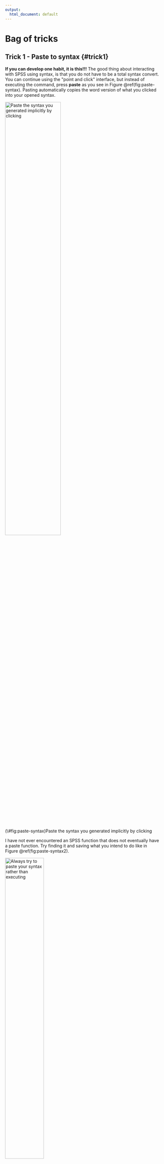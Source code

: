 ```yaml
---
output:
  html_document: default
---
```


# Bag of tricks

## Trick 1 - Paste to syntax {#trick1}

**If you can develop one habit, it is this!!!** The good thing about interacting with SPSS using syntax, is that you do not have to be a total syntax convert. You can continue using the "point and click" interface, but instead of executing the command, press **paste** as you see in Figure \@ref(fig:paste-syntax). Pasting automatically copies the word version of what you clicked into your opened syntax.

<div class="figure">
<img src="images/paste_syntax.png" alt="Paste the syntax you generated implicitly by clicking" width="60%" />
<p class="caption">(\#fig:paste-syntax)Paste the syntax you generated implicitly by clicking</p>
</div>

I have not ever encountered an SPSS function that does not eventually have a paste function. Try finding it and saving what you intend to do like in Figure \@ref(fig:paste-syntax2).

<div class="figure">
<img src="images/paste_syntax2.png" alt="Always try to paste your syntax rather than executing" width="50%" />
<p class="caption">(\#fig:paste-syntax2)Always try to paste your syntax rather than executing</p>
</div>

To run each command, highlight and press the play button like in Figure \@ref(fig:play).

<div class="figure">
<img src="images/run_syntax.png" alt="Executing a command" width="100%" />
<p class="caption">(\#fig:play)Executing a command</p>
</div>

## Trick 2 - Setting your work directory {#trick2}

When importing data from deeply nested folders, it can be a pain to do so. In addition, when exporting files or figures, many often scratch their head as to where the files went to. The solution to this is to **explicitly** define the folder on your computer where everything starts and ends. All the files will be exported to that folder. And importing becomes a breeze.
gh
You can set the working directory by pasting the command below into your SPSS syntax, and change the folder path to your path. Just make sure to enclose it in `" "`.


```r
cd 'C:\Box\myBox\Documents\teaching\Statistics\SPSS\wrangling\Essex_SPSS_summer\data'.
```

## Trick 3 - Importing data {#trick3}

The most common starting point for data analysis is Excel, so I will demonstrate how to easily import an Excel file. Paste the command below into your syntax, and simply change the file name `df.xlsx` to whatever your file is named. Remember not to change the file extension `.xlsx`. Notice I did not to do this `"'C:\Box\myBox\Documents\teaching\Statistics\SPSS\wrangling\Essex_SPSS_summer\data\df.xlsx'"`. It was because I already defined the path the file was in trick \@ref(trick2). If your Excel file has multiple sheets, change the sheet name `jump` to whatever it is named. If you only have one sheet, you can leave it blank.


```r
GET DATA
  /TYPE=XLSX
  /FILE= 'df.xlsx'
  /SHEET=name 'jump'
  /CELLRANGE=FULL
  /READNAMES=ON
  /DATATYPEMIN PERCENTAGE=95.0
  /HIDDEN IGNORE=YES.
```

Using the sample data I provide, this is what the data looks like in Figure \@ref(fig:original).

<div class="figure">
<img src="images/original_data.png" alt="Original data" width="100%" />
<p class="caption">(\#fig:original)Original data</p>
</div>

## Trick 4 - Rename columns {#trick4}

Renaming columns is a common task. Paste the command below into your syntax and run it. Put all the original column names before the `=` and all the new names after. There must be a spacing between each name, and the order preceding and proceeding the `=` must be identical.


```r
RENAME VARIABLES (subj group wt  = id grp weight).
```

After renaming, this is what the data looks like in Figure \@ref(fig:rename-col).

<div class="figure">
<img src="images/rename.png" alt="New column names" width="100%" />
<p class="caption">(\#fig:rename-col)New column names</p>
</div>

## Trick 5 - Filter rows {#trick5}

You might want to keep rows in your data based on some conditions. I tend to prefer to keep whatever rows I want and discard the remaining. Discarding your data does not harm your original data in Excel. If you change your mind, just highlight all the commands from the start and press the play button. In the example below, I want to keep rows where the variable `task` is equal to`"cmjbw"` AND `side` is equal to "`R`". Below are some of the operators you can mix and match to powerfully filter your data.

| Symbols |   Meaning |
|:--------|----------:|
| `=`     |Equal | 
| `~=`    |Not equal | 
| `<`     |Less than | 
| `<=`     |Less than or equal| 
| `>`      |More than | 
| `>=`     |More than or equal | 
| `&`     |AND | 
| `|`     |OR | 





```r
FILTER OFF.
USE ALL.
SELECT IF (task = "cmjbw" &  side = "R").
EXECUTE.
```

After filtering, this is what the data looks like in Figure \@ref(fig:filter-row).

<div class="figure">
<img src="images/filter.png" alt="Keeping rows based on some conditions" width="100%" />
<p class="caption">(\#fig:filter-row)Keeping rows based on some conditions</p>
</div>

## Trick 6 - Create new variables {#trick6}

You might want to create new variables, such as calculating BMI from height and mass. Add as many `COMPUTE` functions below as needed. The command reads as `COMPUTE height = ht/100.`, make a new variable called `height` by dividing the original variable`ht` by 100. You can either create a new variable or replace the existing variable by using a new name or the original name, respectively.

**Math functions**

`+` Add

`-` Subtract

`/` Divide

`*` Multiply

`**` Power



```r
COMPUTE height = ht/100. 
COMPUTE weight = weight/100.
COMPUTE BMI = weight/(height**2).
EXECUTE.
```

After computing new variables, this is what the data looks like in Figure \@ref(fig:mutate).

<div class="figure">
<img src="images/mutate.png" alt="New variables created" width="100%" />
<p class="caption">(\#fig:mutate)New variables created</p>
</div>

## Trick 7 - Group by function {#trick7}

Many times you want to do the same thing repeatedly on certain chunks of data. For example, you want to find the mean strength on each level of sex (male, female), or even each level of the combination of sex-side (male-right, male-left, female-right, female-left). Precede whatever function you want to execute, with the command below. In the command below, I want to do the same analysis for each level of the combination of `grp` and `time`. This works for categorical variables. Replace `grp` and `time` with however many variables you want to split the data by.

*PS* This means you can run the same stats on each split of the data by running the stats only once if you use this command.



```r
SORT CASES  BY grp time.
SPLIT FILE SEPARATE BY grp time.
```

After grouping the data, when I ran a descriptive analysis, this is what the results looks like in Figure \@ref(fig:group-by).

<div class="figure">
<img src="images/group-by.png" alt="Group-by descriptives" width="60%" />
<p class="caption">(\#fig:group-by)Group-by descriptives</p>
</div>

## Trick 8 - Aggregate data {#trick8}

You may want to find some summary statistics for each level of a grouping variable. In the example below, I want to calculate for each id, in each group, at each time, find the mean (`MEAN`), minimum (`MIN`), maximum (`MAX`), standard deviation (`SD`), and median (`MEDIAN`) of the following variables (`aexttorq`, `aextwork`, `aextpow`). When you see this argument, `/aexttorq_mean=MEAN(aexttorq)`, the value before `=` represents the new variable name. However many aggregate values you desire, add as many arguments on a separate line. In this command, the aggregate data is pasted onto a separate data window called `aggregate_data` - you can give the new data window any name.


```r
DATASET DECLARE aggregate_data.
AGGREGATE
  /OUTFILE='aggregate_data'
  /BREAK=id grp time 
  /aexttorq_mean=MEAN(aexttorq) 
  /aextwork_min=MIN(aextwork) 
  /aextpow_max=MAX(aextpow) 
  /aexttorq_sd=SD(aexttorq) 
  /aextwork_median=MEDIAN(aextwork).
```

After aggregating, this is what the data looks like in Figure \@ref(fig:aggregate).

<div class="figure">
<img src="images/aggregate.png" alt="Aggregated summary" width="100%" />
<p class="caption">(\#fig:aggregate)Aggregated summary</p>
</div>

## Trick 9 - Long to wide {#trick9}

The two key commands are `/ID=id grp` and `/INDEX=time`. `/ID` represents how each data point will be uniquely identified. `/INDEX` represents the variable you want to spread by.

Notice that trick \@ref(trick9) and \@ref(trick10) are mirror images. the `/ID` command in trick 10 should be identical to the `/KEEP` in trick \@ref(trick9). The `/INDEX` in both tricks \@ref(trick9) and \@ref(trick10) should contain the variable name you want to spread by.


```r
CASESTOVARS
  /ID=id grp
  /INDEX=time
  /GROUPBY=VARIABLE.
```

<div class="figure">
<img src="images/wide_data.png" alt="Wide data" width="100%" />
<p class="caption">(\#fig:ugly)Wide data</p>
</div>


## Trick 10 - Wide to long {#trick10}


Typically data is keyed into Excel in the wide-format like in Figure \@ref(fig:ugly). In \> 90% of any data analysis, data should **NOT** be in this format. The only thing I know in SPSS that requires data to be in the wide-format is when you want to use Repeated Measures Anova or a Paired t-test. So it is useful to know how to convert data to a long format since \> 90% of SPSS function requires data to be in a long format.

`/MAKE aexttorq_mean FROM aexttorq_mean.POST aexttorq_mean.PRE` says collect all the variables `aexttorq_mean.POST`, `aexttorq_mean.PRE` and stack their values on top of each other. The column containing the values is called `aexttorq_mean`. The column where the names of the values are stored is called `time`. Remember, you can call the new columns anything you want. `/KEEP=id grp` simply says keep the following columns in the new data.



```r
VARSTOCASES
  /MAKE aexttorq_mean FROM aexttorq_mean.POST aexttorq_mean.PRE
  /INDEX=time"POST, PRE"
  /KEEP=id grp 
  /NULL=KEEP.
```

After running the command, this is what the results looks like in Figure \@ref(fig:tidy).

<div class="figure">
<img src="images/long_data.png" alt="Long data" width="100%" />
<p class="caption">(\#fig:tidy)Long data</p>
</div>


## Conclusion

Notice how I did not even touch of saving any outputs. The reason for that is that one should first save all the commands ran rather than the results. Saving the process allows you to replicate your actions, saving your results will not.
